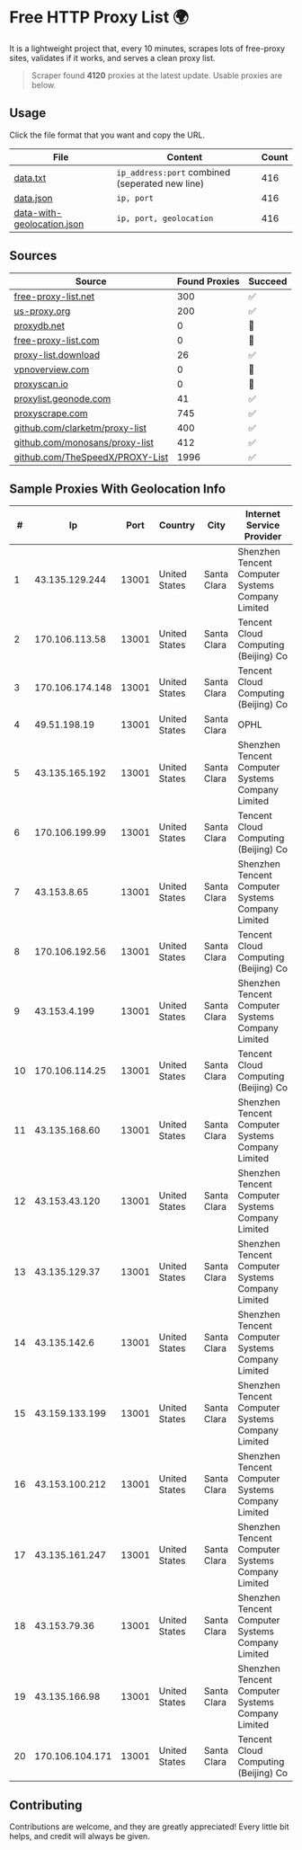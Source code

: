 
# Free HTTP Proxy List 🌍

It is a lightweight project that, every 10 minutes, scrapes lots of free-proxy sites, validates if it works, and serves a clean proxy list.


> Scraper found **4120** proxies at the latest update. Usable proxies are below.

## Usage

Click the file format that you want and copy the URL.


|File|Content|Count|
|----|-------|-----|
|[data.txt](https://raw.githubusercontent.com/themiralay/Proxy-List-World/master/data.txt)|`ip_address:port` combined (seperated new line)|416|
|[data.json](https://raw.githubusercontent.com/themiralay/Proxy-List-World/master/data.json)|`ip, port`|416|
|[data-with-geolocation.json](https://raw.githubusercontent.com/themiralay/Proxy-List-World/master/data-with-geolocation.json)|`ip, port, geolocation`|416|

## Sources

|Source|Found Proxies|Succeed|
|------|-------------|-------|
|[free-proxy-list.net](https://free-proxy-list.net)|300|✅|
|[us-proxy.org](https://www.us-proxy.org)|200|✅|
|[proxydb.net](http://proxydb.net)|0|🚫|
|[free-proxy-list.com](https://free-proxy-list.com/?page=&port=&type%5B%5D=http&type%5B%5D=https&up_time=0&search=Search)|0|🚫|
|[proxy-list.download](https://www.proxy-list.download/HTTP)|26|✅|
|[vpnoverview.com](https://vpnoverview.com/privacy/anonymous-browsing/free-proxy-servers)|0|🚫|
|[proxyscan.io](https://www.proxyscan.io)|0|🚫|
|[proxylist.geonode.com](https://proxylist.geonode.com/api/proxy-list?limit=300&page=1&sort_by=lastChecked&sort_type=desc&protocols=http,https)|41|✅|
|[proxyscrape.com](https://api.proxyscrape.com/v2/?request=displayproxies&protocol=http&timeout=10000&country=all&ssl=all&anonymity=all)|745|✅|
|[github.com/clarketm/proxy-list](https://raw.githubusercontent.com/clarketm/proxy-list/master/proxy-list-raw.txt)|400|✅|
|[github.com/monosans/proxy-list](https://raw.githubusercontent.com/monosans/proxy-list/main/proxies/http.txt)|412|✅|
|[github.com/TheSpeedX/PROXY-List](https://raw.githubusercontent.com/TheSpeedX/PROXY-List/master/http.txt)|1996|✅|


## Sample Proxies With Geolocation Info

|#|Ip|Port|Country|City|Internet Service Provider|
|-|--|----|-------|----|-------------------------|
|1|43.135.129.244|13001|United States|Santa Clara|Shenzhen Tencent Computer Systems Company Limited|
|2|170.106.113.58|13001|United States|Santa Clara|Tencent Cloud Computing (Beijing) Co|
|3|170.106.174.148|13001|United States|Santa Clara|Tencent Cloud Computing (Beijing) Co|
|4|49.51.198.19|13001|United States|Santa Clara|OPHL|
|5|43.135.165.192|13001|United States|Santa Clara|Shenzhen Tencent Computer Systems Company Limited|
|6|170.106.199.99|13001|United States|Santa Clara|Tencent Cloud Computing (Beijing) Co|
|7|43.153.8.65|13001|United States|Santa Clara|Shenzhen Tencent Computer Systems Company Limited|
|8|170.106.192.56|13001|United States|Santa Clara|Tencent Cloud Computing (Beijing) Co|
|9|43.153.4.199|13001|United States|Santa Clara|Shenzhen Tencent Computer Systems Company Limited|
|10|170.106.114.25|13001|United States|Santa Clara|Tencent Cloud Computing (Beijing) Co|
|11|43.135.168.60|13001|United States|Santa Clara|Shenzhen Tencent Computer Systems Company Limited|
|12|43.153.43.120|13001|United States|Santa Clara|Shenzhen Tencent Computer Systems Company Limited|
|13|43.135.129.37|13001|United States|Santa Clara|Shenzhen Tencent Computer Systems Company Limited|
|14|43.135.142.6|13001|United States|Santa Clara|Shenzhen Tencent Computer Systems Company Limited|
|15|43.159.133.199|13001|United States|Santa Clara|Shenzhen Tencent Computer Systems Company Limited|
|16|43.153.100.212|13001|United States|Santa Clara|Shenzhen Tencent Computer Systems Company Limited|
|17|43.135.161.247|13001|United States|Santa Clara|Shenzhen Tencent Computer Systems Company Limited|
|18|43.153.79.36|13001|United States|Santa Clara|Shenzhen Tencent Computer Systems Company Limited|
|19|43.135.166.98|13001|United States|Santa Clara|Shenzhen Tencent Computer Systems Company Limited|
|20|170.106.104.171|13001|United States|Santa Clara|Tencent Cloud Computing (Beijing) Co|



## Contributing

Contributions are welcome, and they are greatly appreciated! Every
little bit helps, and credit will always be given.

